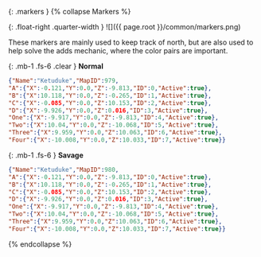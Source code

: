 {: .markers }
{% collapse Markers %}

{: .float-right .quarter-width }
![]({{ page.root }}/common/markers.png)

These markers are mainly used to keep track of north, but are also used to help
solve the adds mechanic, where the color pairs are important.


{: .mb-1 .fs-6 .clear }
**Normal**

```json
{"Name":"Ketuduke","MapID":979,
"A":{"X":-0.121,"Y":0.0,"Z":-9.813,"ID":0,"Active":true},
"B":{"X":10.118,"Y":0.0,"Z":-0.265,"ID":1,"Active":true},
"C":{"X":-0.085,"Y":0.0,"Z":10.153,"ID":2,"Active":true},
"D":{"X":-9.926,"Y":0.0,"Z":0.016,"ID":3,"Active":true},
"One":{"X":-9.917,"Y":0.0,"Z":-9.813,"ID":4,"Active":true},
"Two":{"X":10.04,"Y":0.0,"Z":-10.068,"ID":5,"Active":true},
"Three":{"X":9.959,"Y":0.0,"Z":10.063,"ID":6,"Active":true},
"Four":{"X":-10.008,"Y":0.0,"Z":10.033,"ID":7,"Active":true}}
```

{: .mb-1 .fs-6 }
**Savage**

```json
{"Name":"Ketuduke","MapID":980,
"A":{"X":-0.121,"Y":0.0,"Z":-9.813,"ID":0,"Active":true},
"B":{"X":10.118,"Y":0.0,"Z":-0.265,"ID":1,"Active":true},
"C":{"X":-0.085,"Y":0.0,"Z":10.153,"ID":2,"Active":true},
"D":{"X":-9.926,"Y":0.0,"Z":0.016,"ID":3,"Active":true},
"One":{"X":-9.917,"Y":0.0,"Z":-9.813,"ID":4,"Active":true},
"Two":{"X":10.04,"Y":0.0,"Z":-10.068,"ID":5,"Active":true},
"Three":{"X":9.959,"Y":0.0,"Z":10.063,"ID":6,"Active":true},
"Four":{"X":-10.008,"Y":0.0,"Z":10.033,"ID":7,"Active":true}}
```
{% endcollapse %}
